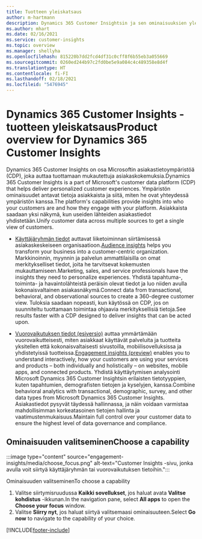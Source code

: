```yaml
---
title: Tuotteen yleiskatsaus
author: m-hartmann
description: Dynamics 365 Customer Insightsin ja sen ominaisuuksien yleiskatsaus.
ms.author: mhart
ms.date: 02/16/2021
ms.service: customer-insights
ms.topic: overview
ms.manager: shellyha
ms.openlocfilehash: 815220b7dd2fcd4df31c0cff8f6b55eb3a055669
ms.sourcegitcommit: 0260ed244b97c2fd0be5e9a084c4c489358e8d4f
ms.translationtype: HT
ms.contentlocale: fi-FI
ms.lasthandoff: 02/18/2021
ms.locfileid: "5476945"
---
```

# <a name="product-overview-for-dynamics-365-customer-insights"></a><span data-ttu-id="81180-103">Dynamics 365 Customer Insights -tuotteen yleiskatsaus</span><span class="sxs-lookup"><span data-stu-id="81180-103">Product overview for Dynamics 365 Customer Insights</span></span>

<span data-ttu-id="81180-104">Dynamics 365 Customer Insights on osa Microsoftin asiakastietoympäristöä (CDP), joka auttaa tuottamaan mukautettuja asiakaskokemuksia.</span><span class="sxs-lookup"><span data-stu-id="81180-104">Dynamics 365 Customer Insights is a part of Microsoft's customer data platform (CDP) that helps deliver personalized customer experiences.</span></span> <span data-ttu-id="81180-105">Ympäristön ominaisuudet antavat tietoja asiakkaista ja siitä, miten he ovat yhteydessä ympäristön kanssa.</span><span class="sxs-lookup"><span data-stu-id="81180-105">The platform's capabilities provide insights into who your customers are and how they engage with your platform.</span></span> <span data-ttu-id="81180-106">Asiakkaista saadaan yksi näkymä, kun useiden lähteiden asiakastiedot yhdistetään.</span><span class="sxs-lookup"><span data-stu-id="81180-106">Unify customer data across multiple sources to get a single view of customers.</span></span>


- <span data-ttu-id="81180-107">[Käyttäjäryhmän tiedot](audience-insights/overview.md) auttavat liiketoiminnan siirtämisessä asiakaskeskeiseen organisaatioon.</span><span class="sxs-lookup"><span data-stu-id="81180-107">[Audience insights](audience-insights/overview.md) helps you transform your business into a customer-centric organization.</span></span> <span data-ttu-id="81180-108">Markkinoinnin, myynnin ja palvelun ammattilaisilla on omat merkitykselliset tiedot, joita he tarvitsevat kokemusten mukauttamiseen.</span><span class="sxs-lookup"><span data-stu-id="81180-108">Marketing, sales, and service professionals have the insights they need to personalize experiences.</span></span> <span data-ttu-id="81180-109">Yhdistä tapahtuma-, toiminta- ja havaintolähteistä peräisin olevat tiedot ja luo niiden avulla kokonaisvaltainen asiakasnäkymä.</span><span class="sxs-lookup"><span data-stu-id="81180-109">Connect data from transactional, behavioral, and observational sources to create a 360-degree customer view.</span></span> <span data-ttu-id="81180-110">Tuloksia saadaan nopeasti, kun käytössä on CDP, jos on suunniteltu tuottamaan toimintaa ohjaavia merkityksellisiä tietoja.</span><span class="sxs-lookup"><span data-stu-id="81180-110">See results faster with a CDP designed to deliver insights that can be acted upon.</span></span> 

- <span data-ttu-id="81180-111">[Vuorovaikutuksen tiedot (esiversio)](engagement-insights/index.yml) auttaa ymmärtämään vuorovaikutteisesti, miten asiakkaat käyttävät palveluita ja tuotteita yksitellen että kokonaisvaltaisesti sivustoilla, mobiilisovelluksissa ja yhdistetyissä tuotteissa.</span><span class="sxs-lookup"><span data-stu-id="81180-111">[Engagement insights (preview)](engagement-insights/index.yml) enables you to understand interactively, how your customers are using your services and products – both individually and holistically – on websites, mobile apps, and connected products.</span></span> <span data-ttu-id="81180-112">Yhdistä käyttäytymisen analysointi Microsoft Dynamics 365 Customer Insightsin erilaisten tietotyyppien, kuten tapahtumien, demografisten tietojen ja kyselyjen, kanssa.</span><span class="sxs-lookup"><span data-stu-id="81180-112">Combine behavioral analytics with transactional, demographic, survey, and other data types from Microsoft Dynamics 365 Customer Insights.</span></span> <span data-ttu-id="81180-113">Asiakastiedot pysyvät täydessä hallinnassa, ja näin voidaan varmistaa mahdollisimman korkeatasoinen tietojen hallinta ja vaatimustenmukaisuus.</span><span class="sxs-lookup"><span data-stu-id="81180-113">Maintain full control over your customer data to ensure the highest level of data governance and compliance.</span></span>
 
## <a name="choose-a-capability"></a><span data-ttu-id="81180-114">Ominaisuuden valitseminen</span><span class="sxs-lookup"><span data-stu-id="81180-114">Choose a capability</span></span>

:::image type="content" source="engagement-insights/media/choose_focus.png" alt-text="Customer Insights -sivu, jonka avulla voit siirtyä käyttäjäryhmän tai vuorovaikutuksen tietoihin.":::

<span data-ttu-id="81180-116">Ominaisuuden valitseminen</span><span class="sxs-lookup"><span data-stu-id="81180-116">To choose a capability</span></span>

1. <span data-ttu-id="81180-117">Valitse siirtymisruudussa **Kaikki sovellukset**, jos haluat avata **Valitse kohdistus** -ikkunan.</span><span class="sxs-lookup"><span data-stu-id="81180-117">In the navigation pane, select **All apps** to open the **Choose your focus** window.</span></span>
1. <span data-ttu-id="81180-118">Valitse **Siirry nyt**, jos haluat siirtyä valitsemaasi ominaisuuteen.</span><span class="sxs-lookup"><span data-stu-id="81180-118">Select **Go now** to navigate to the capability of your choice.</span></span>


[!INCLUDE[footer-include](includes/footer-banner.md)]